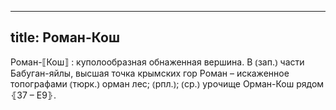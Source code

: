 
---
title: Роман-Кош
---
Роман-⟦Кош⟧
: куполообразная обнаженная вершина. В ⦅зап.⦆ части Бабуган-яйлы, высшая точка крымских гор Роман – искаженное топографами ⦅тюрк.⦆ орман лес; ⦅рпл.⦆; ⦅ср.⦆ урочище Орман-Кош рядом ⦃З7 – Е9⦄.
